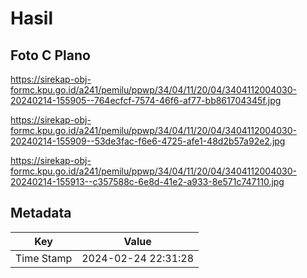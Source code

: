# Hasil

## Foto C Plano

https://sirekap-obj-formc.kpu.go.id/a241/pemilu/ppwp/34/04/11/20/04/3404112004030-20240214-155905--764ecfcf-7574-46f6-af77-bb861704345f.jpg

https://sirekap-obj-formc.kpu.go.id/a241/pemilu/ppwp/34/04/11/20/04/3404112004030-20240214-155909--53de3fac-f6e6-4725-afe1-48d2b57a92e2.jpg

https://sirekap-obj-formc.kpu.go.id/a241/pemilu/ppwp/34/04/11/20/04/3404112004030-20240214-155913--c357588c-6e8d-41e2-a933-8e571c747110.jpg


## Metadata

| Key        | Value               |
| ---------- | ------------------- |
| Time Stamp | 2024-02-24 22:31:28 |




